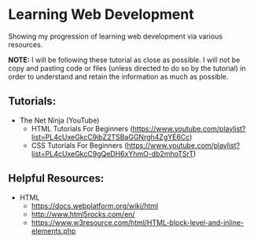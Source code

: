 # Learning Web Development
Showing my progression of learning web development via various resources.

**NOTE:** I will be following these tutorial as close as possible. I will not be copy and pasting code or files (unless directed to do so by the tutorial) in order to understand and retain the information as much as possible.

## Tutorials:
* The Net Ninja (YouTube)
    * HTML Tutorials For Beginners (https://www.youtube.com/playlist?list=PL4cUxeGkcC9ibZ2TSBaGGNrgh4ZgYE6Cc)
    * CSS Tutorials For Beginners (https://www.youtube.com/playlist?list=PL4cUxeGkcC9gQeDH6xYhmO-db2mhoTSrT)

## Helpful Resources:
* HTML
    * https://docs.webplatform.org/wiki/html
    * http://www.html5rocks.com/en/
    * https://www.w3resource.com/html/HTML-block-level-and-inline-elements.php